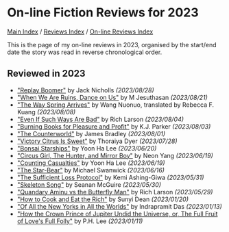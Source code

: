 # On-line Fiction Reviews for 2023

[Main Index](../../../README.md) / [Reviews Index](../../README.md) / [On-line Reviews Index](../README.md)

This is the page of my on-line reviews in 2023, organised by the start/end date the story was read in reverse chronological order.

## Reviewed in 2023
- ["Replay Boomer"](20230828-ReplayBoomer.md) by Jack Nicholls *(2023/08/28)*
- ["When We Are Ruins, Dance on Us"](20230821-WhenWeAreRuins.md) by M Jesuthasan *(2023/08/21)*
- ["The Way Spring Arrives"](20230808-WaySpringArrives.md) by Wang Nuonuo, translated by Rebecca F. Kuang *(2023/08/08)*
- ["Even If Such Ways Are Bad"](20230804-EvenSuchWaysBad.md) by Rich Larson *(2023/08/04)*
- ["Burning Books for Pleasure and Profit"](20230803-BurningBooksPleasureProfit.md) by K.J. Parker *(2023/08/03)*
- ["The Counterworld"](20230801-Counterworld.md) by James Bradley *(2023/08/01)*
- ["Victory Citrus Is Sweet"](20230728-VictoryCitrusIsSweet.md) by Thoraiya Dyer *(2023/07/28)*
- ["Bonsai Starships"](20230620-BonsaiStarships.md) by Yoon Ha Lee *(2023/06/20)*
- ["Circus Girl, The Hunter, and Mirror Boy"](20230619-CircusGirlHunterMirrorBoy.md) by Neon Yang *(2023/06/19)*
- ["Counting Casualties"](20230619-CountingCasualties.md) by Yoon Ha Lee *(2023/06/19)*
- ["The Star-Bear"](20230616-StarBear.md) by Michael Swanwick *(2023/06/16)*
- ["The Sufficient Loss Protocol"](20230531-SufficientLossProtocol.md) by Kemi Ashing-Giwa *(2023/05/31)*
- ["Skeleton Song"](20230530-SkeletonSong.md) by Seanan McGuire *(2023/05/30)*
- ["Quandary Aminu vs the Butterfly Man"](20230529-QuandryAminuTheButterflyMan.md) by Rich Larson *(2023/05/29)*
- ["How to Cook and Eat the Rich"](20230120-HowToCookAndEatTheRich.md) by Sunyi Dean *(2023/01/20)*
- ["Of All the New Yorks in All the Worlds"](20230113-OfAllTheNewYorksInAllTheWorlds.md) by Indrapramit Das *(2023/01/13)*
- ["How the Crown Prince of Jupiter Undid the Universe, or, The Full Fruit of Love's Full Folly"](20230111-HowTheCrownPrinceOfJupiter.md) by P.H. Lee *(2023/01/11)*

